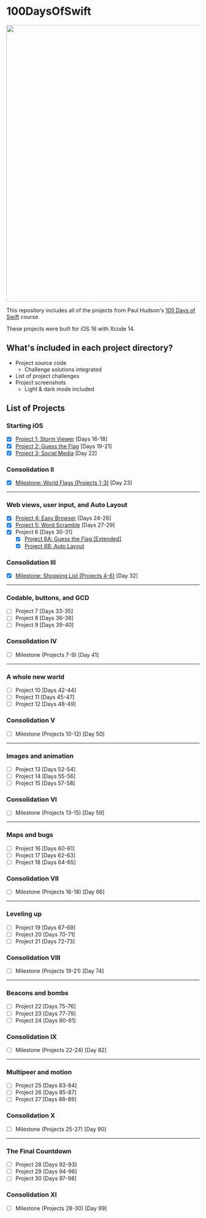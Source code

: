 # 100DaysOfSwift
<div align="center">
  <img src="https://i.ytimg.com/vi/RB5nWzdl-b8/maxresdefault.jpg" width="720">
</div>

This repository includes all of the projects from Paul Hudson's [100 Days of Swift](https://www.hackingwithswift.com/100) course.

These projects were built for iOS 16 with Xcode 14.

## What's included in each project directory?
* Project source code
  * Challenge solutions integrated
* List of project challenges
* Project screenshots
  * Light & dark mode included

## List of Projects
### Starting iOS
- [x] [Project 1: Storm Viewer](01-Project-1-StormViewer) [Days 16-18]
- [x] [Project 2: Guess the Flag](02-Project-2-GuessTheFlag) [Days 19-21]
- [x] [Project 3: Social Media](03-Project-3-SocialMedia) [Day 22]
### Consolidation II
- [x] [Milestone: World Flags (Projects 1-3)](04-Milestone-Project-WorldFlags) [Day 23]
---
### Web views, user input, and Auto Layout
- [x] [Project 4: Easy Browser](05-Project-4-EasyBrowser) [Days 24-26]
- [x] [Project 5: Word Scramble](06-Project-5-WordScramble) [Days 27-29]
- [x] Project 6 [Days 30-31]
  - [x] [Project 6A: Guess the Flag [Extended]](07A-Project-6A-GuessTheFlag)
  - [x] [Project 6B: Auto Layout](07B-Project-6B-AutoLayout)
### Consolidation III
- [x] [Milestone: Shopping List (Projects 4-6)](08-Milestone-Project-ShoppingList) [Day 32]
---
### Codable, buttons, and GCD
- [ ] Project 7 [Days 33-35]
- [ ] Project 8 [Days 36-38]
- [ ] Project 9 [Days 39-40]
### Consolidation IV
- [ ] Milestone (Projects 7-9) [Day 41]
---
### A whole new world
- [ ] Project 10 [Days 42-44]
- [ ] Project 11 [Days 45-47]
- [ ] Project 12 [Days 48-49]
### Consolidation V
- [ ] Milestone (Projects 10-12) [Day 50]
---
### Images and animation
- [ ] Project 13 [Days 52-54]
- [ ] Project 14 [Days 55-56]
- [ ] Project 15 [Days 57-58]
### Consolidation VI
- [ ] Milestone (Projects 13-15) [Day 59]
---
### Maps and bugs
- [ ] Project 16 [Days 60-61]
- [ ] Project 17 [Days 62-63]
- [ ] Project 18 [Days 64-65]
### Consolidation VII
- [ ] Milestone (Projects 16-18) [Day 66]
---
### Leveling up
- [ ] Project 19 [Days 67-69]
- [ ] Project 20 [Days 70-71]
- [ ] Project 21 [Days 72-73]
### Consolidation VIII
- [ ] Milestone (Projects 19-21) [Day 74]
---
### Beacons and bombs
- [ ] Project 22 [Days 75-76]
- [ ] Project 23 [Days 77-79]
- [ ] Project 24 [Days 80-81]
### Consolidation IX
- [ ] Milestone (Projects 22-24) [Day 82]
---
### Multipeer and motion
- [ ] Project 25 [Days 83-84]
- [ ] Project 26 [Days 85-87]
- [ ] Project 27 [Days 88-89]
### Consolidation X
- [ ] Milestone (Projects 25-27) [Day 90]
---
### The Final Countdown
- [ ] Project 28 [Days 92-93]
- [ ] Project 29 [Days 94-96]
- [ ] Project 30 [Days 97-98]
### Consolidation XI
- [ ] Milestone (Projects 28-30) [Day 99]
